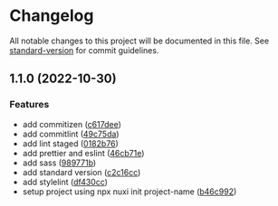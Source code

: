 # Changelog

All notable changes to this project will be documented in this file. See [standard-version](https://github.com/conventional-changelog/standard-version) for commit guidelines.

## 1.1.0 (2022-10-30)


### Features

* add commitizen ([c617dee](https://github.com/binodnepali/nuxtjs-with-typescript-example-template/commit/c617dee6aee22b5d419c5e20eb760f64990f0bb1))
* add commitlint ([49c75da](https://github.com/binodnepali/nuxtjs-with-typescript-example-template/commit/49c75da01b8c11c1f2df3a78a09ed2d145ace51f))
* add lint staged ([0182b76](https://github.com/binodnepali/nuxtjs-with-typescript-example-template/commit/0182b76c61f787493f21558773c128c5495555c1))
* add prettier and eslint ([46cb71e](https://github.com/binodnepali/nuxtjs-with-typescript-example-template/commit/46cb71ea92820781a473cd50556d16e619ac5567))
* add sass ([989771b](https://github.com/binodnepali/nuxtjs-with-typescript-example-template/commit/989771ba8efb65569c812de3c709354cbf6b79ac))
* add standard version ([c2c16cc](https://github.com/binodnepali/nuxtjs-with-typescript-example-template/commit/c2c16cc32664519b4bededda57bcf2dfbb87ede3))
* add stylelint ([df430cc](https://github.com/binodnepali/nuxtjs-with-typescript-example-template/commit/df430cce0ee9b0c6a35aa164d05ec9834d267957))
* setup project using npx nuxi init project-name ([b46c992](https://github.com/binodnepali/nuxtjs-with-typescript-example-template/commit/b46c992e7e18497f17633eaffd61bcbd586a1df7))
